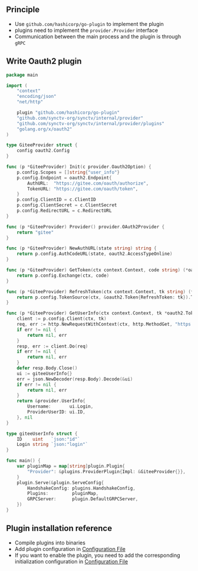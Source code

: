 ## Principle
- Use `github.com/hashicorp/go-plugin` to implement the plugin
- plugins need to implement the `provider.Provider` interface
- Communication between the main process and the plugin is through `gRPC`

## Write Oauth2 plugin

```go
package main

import (
	"context"
	"encoding/json"
	"net/http"

	plugin "github.com/hashicorp/go-plugin"
	"github.com/synctv-org/synctv/internal/provider"
	"github.com/synctv-org/synctv/internal/provider/plugins"
	"golang.org/x/oauth2"
)

type GiteeProvider struct {
	config oauth2.Config
}

func (p *GiteeProvider) Init(c provider.Oauth2Option) {
	p.config.Scopes = []string{"user_info"}
	p.config.Endpoint = oauth2.Endpoint{
		AuthURL:  "https://gitee.com/oauth/authorize",
		TokenURL: "https://gitee.com/oauth/token",
	}
	p.config.ClientID = c.ClientID
	p.config.ClientSecret = c.ClientSecret
	p.config.RedirectURL = c.RedirectURL
}

func (p *GiteeProvider) Provider() provider.OAuth2Provider {
	return "gitee"
}

func (p *GiteeProvider) NewAuthURL(state string) string {
	return p.config.AuthCodeURL(state, oauth2.AccessTypeOnline)
}

func (p *GiteeProvider) GetToken(ctx context.Context, code string) (*oauth2.Token, error) {
	return p.config.Exchange(ctx, code)
}

func (p *GiteeProvider) RefreshToken(ctx context.Context, tk string) (*oauth2.Token, error) {
	return p.config.TokenSource(ctx, &oauth2.Token{RefreshToken: tk}).Token()
}

func (p *GiteeProvider) GetUserInfo(ctx context.Context, tk *oauth2.Token) (*provider.UserInfo, error) {
	client := p.config.Client(ctx, tk)
	req, err := http.NewRequestWithContext(ctx, http.MethodGet, "https://gitee.com/api/v5/user", nil)
	if err != nil {
		return nil, err
	}
	resp, err := client.Do(req)
	if err != nil {
		return nil, err
	}
	defer resp.Body.Close()
	ui := giteeUserInfo{}
	err = json.NewDecoder(resp.Body).Decode(&ui)
	if err != nil {
		return nil, err
	}
	return &provider.UserInfo{
		Username:       ui.Login,
		ProviderUserID: ui.ID,
	}, nil
}

type giteeUserInfo struct {
	ID    uint   `json:"id"`
	Login string `json:"login"`
}

func main() {
	var pluginMap = map[string]plugin.Plugin{
		"Provider": &plugins.ProviderPlugin{Impl: &GiteeProvider{}},
	}
	plugin.Serve(&plugin.ServeConfig{
		HandshakeConfig: plugins.HandshakeConfig,
		Plugins:         pluginMap,
		GRPCServer:      plugin.DefaultGRPCServer,
	})
}
```

## Plugin installation reference
- Compile plugins into binaries
- Add plugin configuration in [Configuration File](#/zh-cn/configuration?id=plugins)
- If you want to enable the plugin, you need to add the corresponding initialization configuration in [Configuration File](#/zh-cn/configuration?id=providers)